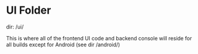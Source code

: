 # UI Folder

dir: /ui/

This is where all of the frontend UI code and backend console will reside for all builds except for Android (see dir /android/)
